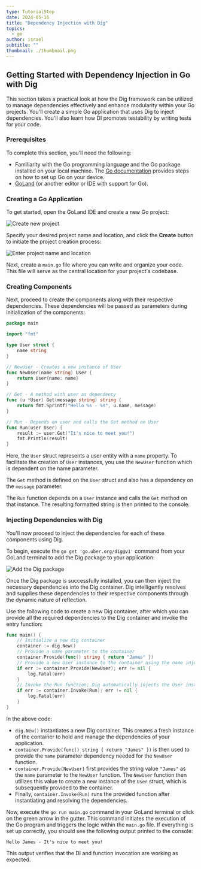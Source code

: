 ```yaml
---
type: TutorialStep
date: 2024-05-16
title: "Dependency Injection with Dig"
topics:
  - go
author: israel
subtitle: ""
thumbnail: ./thumbnail.png
---
```


## Getting Started with Dependency Injection in Go with Dig

This section takes a practical look at how the Dig framework can be utilized to manage dependencies effectively and enhance modularity within your Go projects. You'll create a simple Go application that uses Dig to inject dependencies. You'll also learn how DI promotes testability by writing tests for your code.

### Prerequisites

To complete this section, you'll need the following:

- Familiarity with the Go programming language and the Go package installed on your local machine. The [Go documentation](https://go.dev/doc/install) provides steps on how to set up Go on your device.
- [GoLand](https://www.jetbrains.com/go/) (or another editor or IDE with support for Go).

### Creating a Go Application

To get started, open the GoLand IDE and create a new Go project:

![Create new project](https://i.imgur.com/3EqgJUW.png)

Specify your desired project name and location, and click the **Create** button to initiate the project creation process:

![Enter project name and location](https://i.imgur.com/XC3bAI4.png)

Next, create a `main.go` file where you can write and organize your code. This file will serve as the central location for your project's codebase.

### Creating Components

Next, proceed to create the components along with their respective dependencies. These dependencies will be passed as parameters during initialization of the components:

```go
package main

import "fmt"

type User struct {
    name string
}

// NewUser - Creates a new instance of User
func NewUser(name string) User {
    return User{name: name}
}

// Get - A method with user as dependency
func (u *User) Get(message string) string {
    return fmt.Sprintf("Hello %s - %s", u.name, message)
}

// Run - Depends on user and calls the Get method on User
func Run(user User) {
    result := user.Get("It's nice to meet you!")
    fmt.Println(result)
}
```

Here, the `User` struct represents a user entity with a `name` property. To facilitate the creation of `User` instances, you use the `NewUser` function which is dependent on the name parameter.

The `Get` method is defined on the `User` struct and also has a dependency on the `message` parameter.

The `Run` function depends on a `User` instance and calls the `Get` method on that instance. The resulting formatted string is then printed to the console.

### Injecting Dependencies with Dig

You'll now proceed to inject the dependencies for each of these components using Dig.

To begin, execute the `go get 'go.uber.org/dig@v1'` command from your GoLand terminal to add the Dig package to your application:

![Add the Dig package](https://i.imgur.com/JMMAFr3.png)

Once the Dig package is successfully installed, you can then inject the necessary dependencies into the Dig container. Dig intelligently resolves and supplies these dependencies to their respective components through the dynamic nature of reflection.

Use the following code to create a new Dig container, after which you can provide all the required dependencies to the Dig container and invoke the entry function:

```go
func main() {
    // Initialize a new dig container
    container := dig.New()
    // Provide a name parameter to the container
    container.Provide(func() string { return "James" })
    // Provide a new User instance to the container using the name injected above
    if err := container.Provide(NewUser); err != nil {
        log.Fatal(err)
    }
    // Invoke the Run function; Dig automatically injects the User instance provided above
    if err := container.Invoke(Run); err != nil {
        log.Fatal(err)
    }
}
```

In the above code:

- `dig.New()` instantiates a new Dig container. This creates a fresh instance of the container to hold and manage the dependencies of your application.
- `container.Provide(func() string { return "James" })` is then used to provide the `name` parameter dependency needed for the `NewUser` function.
- `container.Provide(NewUser)` first provides the string value `"James"` as the `name` parameter to the `NewUser` function. The `NewUser` function then utilizes this value to create a new instance of the `User` struct, which is subsequently provided to the container.
- Finally, `container.Invoke(Run)` runs the provided function after instantiating and resolving the dependencies.

Now, execute the `go run main.go` command in your GoLand terminal or click on the green arrow in the gutter. This command initiates the execution of the Go program and triggers the logic within the `main.go` file. If everything is set up correctly, you should see the following output printed to the console:

```
Hello James - It's nice to meet you!
```

This output verifies that the DI and function invocation are working as expected.
